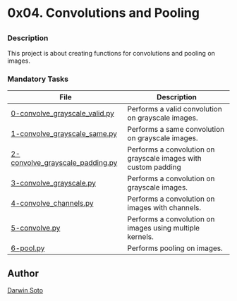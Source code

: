 # 0x04. Convolutions and Pooling

## 

### Description

This project is about creating functions for convolutions and pooling on images.

### Mandatory Tasks

| File | Description |
| ------ | ------ |
| [0-convolve_grayscale_valid.py](0-convolve_grayscale_valid.py) | Performs a valid convolution on grayscale images. |
| [1-convolve_grayscale_same.py](1-convolve_grayscale_same.py) | Performs a same convolution on grayscale images. |
| [2-convolve_grayscale_padding.py](2-convolve_grayscale_padding.py) | Performs a convolution on grayscale images with custom padding |
| [3-convolve_grayscale.py](3-convolve_grayscale.py) | Performs a convolution on grayscale images. |
| [4-convolve_channels.py](4-convolve_channels.py) | Performs a convolution on images with channels. |
| [5-convolve.py](5-convolve.py) | Performs a convolution on images using multiple kernels. |
| [6-pool.py](6-pool.py) | Performs pooling on images. |


## Author

[Darwin Soto](https://twitter.com/darutos)
